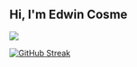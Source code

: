 ## Hi, I'm Edwin Cosme

![](https://komarev.com/ghpvc/?username=adriancosme&style=flat-square)

[![GitHub Streak](https://streak-stats.demolab.com/?user=adriancosme)](https://git.io/streak-stats)
